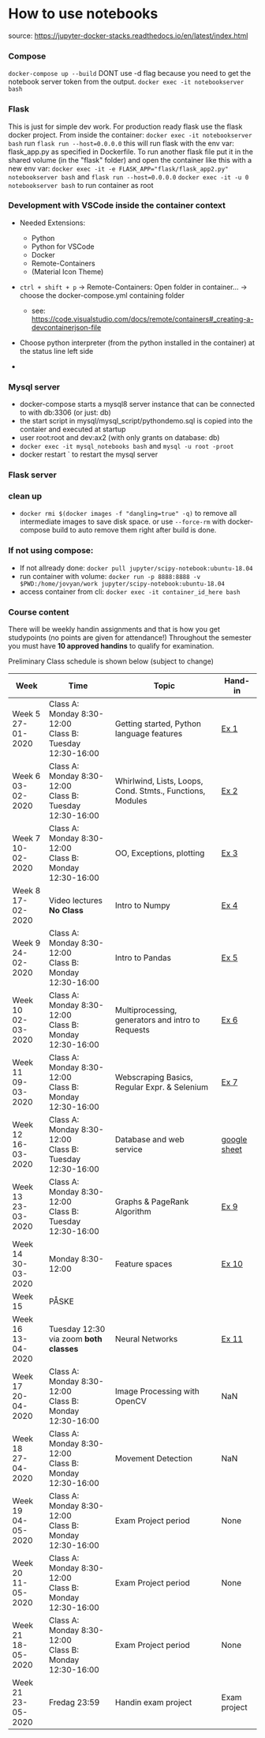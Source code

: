# How to use notebooks
source: https://jupyter-docker-stacks.readthedocs.io/en/latest/index.html

### Compose
`docker-compose up --build` DONT use -d flag because you need to get the notebook server token from the output.
`docker exec -it notebookserver bash`

### Flask
This is just for simple dev work. For production ready flask use the flask docker project.
From inside the container: `docker exec -it notebookserver bash` run
`flask run --host=0.0.0.0` this will run flask with the env var: flask_app.py as specified in Dockerfile.
To run another flask file put it in the shared volume (in the "flask" folder) and open the container like this with a new env var:
`docker exec -it -e FLASK_APP="flask/flask_app2.py" notebookserver bash` and
`flask run --host=0.0.0.0`
`docker exec -it -u 0 notebookserver bash` to run container as root

### Development with VSCode inside the container context
- Needed Extensions:
  - Python
  - Python for VSCode
  - Docker
  - Remote-Containers
  - (Material Icon Theme)

- `ctrl + shift + p` -> Remote-Containers: Open folder in container... -> choose the docker-compose.yml containing folder
  - see: https://code.visualstudio.com/docs/remote/containers#_creating-a-devcontainerjson-file
- Choose python interpreter (from the python installed in the container) at the status line left side
-
### Mysql server
- docker-compose starts a mysql8 server instance that can be connected to with db:3306 (or just: db) 
- the start script in mysql/mysql_script/pythondemo.sql is copied into the contaier and executed at startup
- user root:root and dev:ax2 (with only grants on database: db)
- `docker exec -it mysql_notebooks bash` and `mysql -u root -proot`
- docker restart <container id>` to restart the mysql server
### Flask server


### clean up
- `docker rmi $(docker images -f "dangling=true" -q)` to remove all intermediate images to save disk space.
or use `--force-rm` with docker-compose build to auto remove them right after build is done.

### If not using compose:
- If not allready done: `docker pull jupyter/scipy-notebook:ubuntu-18.04`  
- run container with volume: `docker run -p 8888:8888 -v $PWD:/home/jovyan/work jupyter/scipy-notebook:ubuntu-18.04`  
- access container from cli: `docker exec -it container_id_here bash`  

### Course content

There will be weekly handin assignments and that is how you get studypoints (no points are given for attendance!)
Throughout the semester you must have **10 approved handins** to qualify for examination.

Preliminary Class schedule is shown below (subject to change)

|Week|Time|Topic|Hand-in|
|--|--|--|--|
|Week 5<br/>27-01-2020|Class A: Monday 8:30-12:00<br/>Class B: Tuesday 12:30-16:00|Getting started, Python language features|[Ex 1](notebooks/01-Exercise.ipynb)|
|Week 6<br/>03-02-2020|Class A: Monday 8:30-12:00<br/>Class B: Tuesday 12:30-16:00|Whirlwind, Lists, Loops, Cond. Stmts., Functions, Modules|[Ex 2](notebooks/02-Exercise.ipynb)|
|Week 7<br/>10-02-2020|Class A: Monday 8:30-12:00<br/>Class B: Monday 12:30-16:00|OO, Exceptions, plotting|[Ex 3](notebooks/03-Exercise.ipynb)|
|Week 8<br/>17-02-2020|Video lectures **No Class**|Intro to Numpy|[Ex 4](notebooks/04-Exercise.ipynb)|
|Week 9<br/>24-02-2020|Class A: Monday 8:30-12:00<br/>Class B: Monday 12:30-16:00|Intro to Pandas|[Ex 5](notebooks/05-Exercise.ipynb)|
|Week 10<br/>02-03-2020|Class A: Monday 8:30-12:00<br/>Class B: Monday 12:30-16:00|Multiprocessing, generators and intro to Requests|[Ex 6](notebooks/06-Exercise.ipynb)|
|Week 11<br/>09-03-2020|Class A: Monday 8:30-12:00<br/>Class B: Monday 12:30-16:00|Webscraping Basics, Regular Expr. & Selenium|[Ex 7](https://docs.google.com/document/d/1ojSiBWwLo4-Rc7763vx6aVEYdNluATOMja9qqk4dodU/edit?usp=sharing)|
|Week 12<br/>16-03-2020|Class A: Monday 8:30-12:00<br/>Class B: Tuesday 12:30-16:00|Database and web service|[google sheet](https://docs.google.com/spreadsheets/d/10HYM2KRqslBTQjkcz8B0ooz4TnnXd4n5xxFsSl9saZQ/edit#gid=0)|
|Week 13<br/>23-03-2020|Class A: Monday 8:30-12:00<br/>Class B: Tuesday 12:30-16:00|Graphs & PageRank Algorithm|[Ex 9](notebooks/Facebook_exercise.ipynb)|
|Week 14<br/>30-03-2020|Monday 8:30-12:00|Feature spaces|[Ex 10](notebooks/Ugeopgave-10.ipynb)|
|Week 15<br/>|PÅSKE|
|Week 16<br/>13-04-2020|Tuesday 12:30 via zoom **both classes**|Neural Networks|[Ex 11](notebooks/11-1-Exercise-Perceptrons.ipynb)|
|Week 17<br/>20-04-2020|Class A: Monday 8:30-12:00<br/>Class B: Monday 12:30-16:00|Image Processing with OpenCV|NaN|
|Week 18<br/>27-04-2020|Class A: Monday 8:30-12:00<br/>Class B: Monday 12:30-16:00|Movement Detection|NaN|
|Week 19<br/>04-05-2020|Class A: Monday 8:30-12:00<br/>Class B: Monday 12:30-16:00|Exam Project period|None|
|Week 20<br/>11-05-2020|Class A: Monday 8:30-12:00<br/>Class B: Monday 12:30-16:00|Exam Project period|None|
|Week 21<br/>18-05-2020|Class A: Monday 8:30-12:00<br/>Class B: Monday 12:30-16:00|Exam Project period|None|
|Week 21<br/>23-05-2020|Fredag 23:59|Handin exam project|Exam project|  


